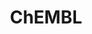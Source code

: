 ---
bigquery: https://console.cloud.google.com/bigquery?p=patents-public-data&d=ebi_chembl&page=dataset
citation: '"The ChEMBL database in 2017." Anna Gaulton, Anne Hersey, Michał Nowotka,
  A Patrícia Bento, Jon Chambers, David Mendez, Prudence Mutowo, Francis Atkinson,
  Louisa J Bellis, Elena Cibrián-Uhalte, Mark Davies, Nathan Dedman, Anneli Karlsson,
  María Paula Magariños, John P Overington, George Papadatos, Ines Smit, Andrew R
  Leach Nucleic acids Research (2017) 45 (Database Issue), D945-D954'
contributors: European Bioinformatics Institute
cost: None
description: ChEMBL Data is a manually curated database of small molecules used in
  drug discovery, including information about existing patented drugs.
documentation: 'schema: https://www.ebi.ac.uk/chembl/db_schema


  '
last_edit: Mon, 04 Apr 2022 19:07:30 GMT
location: https://console.cloud.google.com/marketplace/product/google_patents_public_datasets/chembl
maintained_by: EMBL-EBI, an outstation of European Molecular Biology Laboratory
related_publications: '

  ChEMBL: towards direct deposition of bioassay data.


  Mendez D, Gaulton A, Bento AP, Chambers J, De Veij M, Félix E, Magariños MP, Mosquera
  JF, Mutowo P, Nowotka M, Gordillo-Marañón M, Hunter F, Junco L, Mugumbate G, Rodriguez-Lopez
  M, Atkinson F, Bosc N, Radoux CJ, Segura-Cabrera A, Hersey A, Leach AR.


  — Nucleic Acids Res. 2019; 47(D1):D930-D940. doi: 10.1093/nar/gky1075

  '
schema_fields: '[''issue'', ''level4_description'', ''pathway_key'', ''subgroup'',
  ''mw_freebase'', ''oc_id'', ''last_active'', ''cpd_str_alert_id'', ''withdrawn_flag'',
  ''rgid'', ''priority'', ''approval_date'', ''standard_units'', ''doc_id'', ''data_validity_comment'',
  ''compound_name'', ''ddd_units'', ''label'', ''ddd_id'', ''synonyms'', ''mw_monoisotopic'',
  ''assay_organism'', ''res_stem_id'', ''assay_type'', ''mol_hrac_id'', ''idx'', ''site_id'',
  ''start_position'', ''syn_type'', ''prediction_method'', ''comments'', ''protein_class_desc'',
  ''co_stem_id'', ''comp_class_id'', ''parent_type'', ''species_group_flag'', ''mecref_id'',
  ''product_id'', ''units'', ''tbl'', ''num_lipinski_ro5_violations'', ''tissue_id'',
  ''enzyme_tid'', ''efo_term'', ''parameter_type'', ''active_molregno'', ''withdrawn_reason'',
  ''src_compound_id'', ''drug_substance_flag'', ''patent_use_code'', ''tax_id'', ''source'',
  ''ridx'', ''curation_comment'', ''cell_source_tax_id'', ''disease_efficacy'', ''molecular_mechanism'',
  ''standard_inchi'', ''ref_type'', ''mc_target_name'', ''l1'', ''warning_class'',
  ''previous_company'', ''potential_duplicate'', ''indref_id'', ''heavy_atoms'', ''qed_weighted'',
  ''db_source'', ''class_level'', ''molecule_type'', ''assay_desc'', ''title'', ''who_extra'',
  ''upper_value'', ''compd_id'', ''standard_relation'', ''uberon_id'', ''prod_pat_id'',
  ''cl_lincs_id'', ''usan_stem_definition'', ''standard_text_value'', ''parenteral'',
  ''first_page'', ''structure_type'', ''mechanism_comment'', ''chebi_par_id'', ''comp_go_id'',
  ''stem'', ''smarts'', ''warning_id'', ''site_residues'', ''cx_most_apka'', ''domain_type'',
  ''l6'', ''ddd_value'', ''published_units'', ''assay_class_id'', ''level5'', ''level2'',
  ''annotation'', ''updated_on'', ''pubmed_id'', ''entity_id'', ''molfile'', ''biocomp_id'',
  ''molregno'', ''downgraded'', ''standard_type'', ''withdrawn_class'', ''usan_year'',
  ''relationship'', ''hbd'', ''nda_type'', ''irac_class_id'', ''stem_class'', ''status'',
  ''mc_target_accession'', ''assay_strain'', ''mutation'', ''cidx'', ''applicant_full_name'',
  ''cx_logp'', ''chirality'', ''usan_substem'', ''atc_code'', ''alert_name'', ''published_relation'',
  ''domain_name'', ''binding_site_comment'', ''go_id'', ''record_id'', ''mc_tax_id'',
  ''confidence_score'', ''alert_set_id'', ''component_synonym'', ''mc_organism'',
  ''parameter_value'', ''bao_id'', ''protein_class_synonym'', ''dosed_ingredient'',
  ''drug_record_id'', ''normal_range_min'', ''actsm_id'', ''relationship_desc'', ''standard_upper_value'',
  ''hrac_code'', ''substrate_record_id'', ''path'', ''ref_id'', ''cell_source_tissue'',
  ''predbind_id'', ''assay_tax_id'', ''ddd_admr'', ''doi'', ''black_box_warning'',
  ''activity_count'', ''value'', ''irac_code'', ''hrac_class_id'', ''tid'', ''polymer_flag'',
  ''targrel_id'', ''chembl_id'', ''l7'', ''aspect'', ''level1_description'', ''source_domain_id'',
  ''assay_param_id'', ''metabolite_record_id'', ''level3_description'', ''accession'',
  ''innovator_company'', ''end_position'', ''company'', ''type'', ''mec_id'', ''cellosaurus_id'',
  ''target_mapping'', ''caloha_id'', ''hba'', ''withdrawn_year'', ''domain_id'', ''warning_type'',
  ''mol_atc_id'', ''acd_logp'', ''job_id'', ''metref_id'', ''description'', ''who_name'',
  ''bei'', ''major_class'', ''volume'', ''parent_id'', ''warning_year'', ''formulation_id'',
  ''updated_by'', ''route'', ''cell_source_organism'', ''qudt_units'', ''usan_stem_id'',
  ''research_stem'', ''ingredient'', ''topical'', ''country'', ''activity_comment'',
  ''frac_code'', ''l5'', ''patent_no'', ''l4'', ''homologue'', ''confidence'', ''l8'',
  ''hba_lipinski'', ''direct_interaction'', ''dosage_form'', ''tid_fixed'', ''l2'',
  ''assay_tissue'', ''target_type'', ''sei'', ''mol_irac_id'', ''oral'', ''cell_description'',
  ''curated_by'', ''alogp'', ''result_flag'', ''assay_subcellular_fraction'', ''met_id'',
  ''withdrawn_country'', ''indication_class'', ''name'', ''cell_id'', ''therapeutic_flag'',
  ''action_type'', ''standard_value'', ''full_molformula'', ''num_ro5_violations'',
  ''warnref_id'', ''abstract'', ''toid'', ''enzyme_name'', ''sequence'', ''alert_id'',
  ''met_comment'', ''class_type'', ''aromatic_rings'', ''pchembl_value'', ''efo_id'',
  ''normal_range_max'', ''ass_cls_map_id'', ''ro3_pass'', ''patent_expire_date'',
  ''targcomp_id'', ''entity_type'', ''warning_country'', ''cx_most_bpka'', ''published_type'',
  ''l3'', ''parent_go_id'', ''published_value'', ''smid'', ''hbd_lipinski'', ''target_desc'',
  ''short_name'', ''frac_class_id'', ''helm_notation'', ''mol_frac_id'', ''acd_most_bpka'',
  ''assay_category'', ''set_name'', ''related_tid'', ''ap_id'', ''acd_most_apka'',
  ''last_page'', ''standard_inchi_key'', ''uo_units'', ''stat'', ''level3'', ''assay_id'',
  ''definition'', ''mc_target_type'', ''strength'', ''orig_description'', ''clo_id'',
  ''usan_stem'', ''mechanism_of_action'', ''site_name'', ''first_in_class'', ''level4'',
  ''activity_id'', ''cell_ontology_id'', ''level2_description'', ''aidx'', ''le'',
  ''assay_source'', ''doc_type'', ''src_assay_id'', ''organism'', ''parent_molregno'',
  ''component_id'', ''log_id'', ''full_mwt'', ''text_value'', ''domain_description'',
  ''year'', ''prodrug'', ''pathway_id'', ''molecular_species'', ''natural_product'',
  ''protclasssyn_id'', ''first_approval'', ''patent_id'', ''compound_key'', ''drug_product_flag'',
  ''isoform'', ''psa'', ''assay_cell_type'', ''sitecomp_id'', ''standard_flag'', ''warning_description'',
  ''lle'', ''molsyn_id'', ''bto_id'', ''src_short_name'', ''variant_id'', ''mesh_heading'',
  ''ref_url'', ''availability_type'', ''db_version'', ''acd_logd'', ''bao_format'',
  ''rtb'', ''ddd_comment'', ''journal'', ''drugind_id'', ''inorganic_flag'', ''sequence_md5sum'',
  ''std_act_id'', ''pref_name'', ''compsyn_id'', ''authors'', ''relationship_type'',
  ''bao_endpoint'', ''src_description'', ''selectivity_comment'', ''cell_name'', ''active_ingredient'',
  ''relation'', ''num_alerts'', ''version'', ''src_id'', ''as_id'', ''protein_class_id'',
  ''cx_logd'', ''assay_test_type'', ''creation_date'', ''max_phase'', ''ad_type'',
  ''publication_number'', ''mesh_id'', ''trade_name'', ''submission_date'', ''component_type'',
  ''delist_flag'', ''canonical_smiles'', ''met_conversion'', ''max_phase_for_ind'',
  ''level1'']'
shortname: chembl
tags:
- biotechnology
- health
- chemical
- bioinformatics
- medical
terms_of_use: CC BY-SA 3.0
title: ChEMBL
uuid: e232a192-965c-4ec9-904c-155b6dfe56c5
---